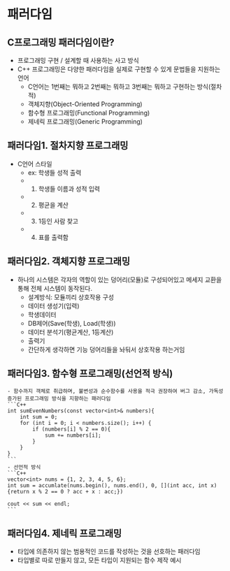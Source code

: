 # 패러다임

## C프로그래밍 패러다임이란?

- 프로그래밍 구현 / 설계할 때 사용하는 사고 방식
- C++ 프로그래밍은 다양한 패러다임을 실제로 구현할 수 있게 문법들을 지원하는 언어
    - C언어는 1번째는 뭐하고 2번째는 뭐하고 3번째는 뭐하고 구현하는 방식(절차적)
    - 객체지향(Object-Oriented Programming)
    - 함수형 프로그래밍(Functional Programming)
    - 제네릭 프로그래밍(Generic Programming)

## 패러다임1. 절차지향 프로그래밍
- C언어 스타일
    - ex: 학생들 성적 출력
    - 1. 학생들 이름과 성적 입력
    - 2. 평균을 계산
    - 3. 1등인 사람 찾고
    - 4. 표를 출력함

## 패러다임2. 객체지향 프로그래밍
- 하나의 시스템은 각자의 역할이 있는 덩어리(모듈)로 구성되어있고 메세지 교환을 통해 전체 시스템이 동작된다.
    - 설계방식: 모듈끼리 상호작용 구성
    - 데이터 생성기(입력)
    - 학생데이터
    - DB제어(Save(학생), Load(학생))
    - 데이터 분석기(평균계산, 1등계산)
    - 출력기
    - 간단하게 생각하면 기능 덩어리들을 놔둬서 상호작용 하는거임

## 패러다임3. 함수형 프로그래밍(선언적 방식)
    - 함수까지 객체로 취급하며, 불변성과 순수함수를 사용을 적극 권장하여 버그 감소, 가독성 증가된 프로그래밍 방식을 지향하는 패러다임
    ```C++
    int sumEvenNumbers(const vector<int>& numbers){
        int sum = 0;
        for (int i = 0; i < numbers.size(); i++) {
            if (numbers[i] % 2 == 0){
                sum += numbers[i];
            }
        }
    }
    ```
    - 선언적 방식
    ```C++
    vector<int> nums = {1, 2, 3, 4, 5, 6};
    int sum = accumlate(nums.begin(), nums.end(), 0, [](int acc, int x) {return x % 2 == 0 ? acc + x : acc;})

    cout << sum << endl;
    ```

## 패러다임4. 제네릭 프로그래밍
- 타입에 의존하지 않는 범용적인 코드를 작성하는 것을 선호하는 패러다임
- 타입별로 따로 만들지 않고, 모든 타입이 지원되는 함수 제작 예시